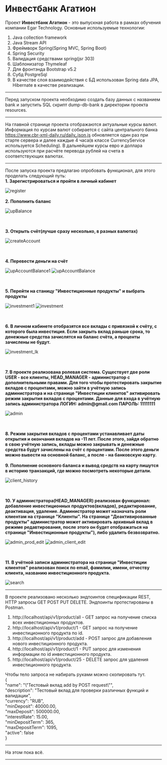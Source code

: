 Инвестбанк Агатион
============

Проект <b>Инвестбанк Агатион</b> - это выпускная работа в рамках обучения компании Egar Technology. 
Основные используемые технологии:
1. Java collection framework
2. Java Stream API  
3. Фреймворк Spring(Spring MVC, Spring Boot)
4. Spring Security
5. Валидация средствами spring(jsr 303) 
6. Шаблонизатор Thymeleaf
7. Для фронтэнда Bootstrap v5.2
8. Субд PostgreSql
9. В качестве слоя взаимодействия с БД использован Spring data JPA, Hibernate в качестве реализации.
_________
Перед запуском проекта необходимо создать базу данных c названием bank и запустить SQL скрипт dump-db-bank в директории проекта resources.
_________
На главной странице проекта отображаются актуальные курсы валют. Информация по курсам валют собирается с сайта центрального банка https://www.cbr-xml-daily.ru/daily_json.js обновляется один раз при старте сервера и далее каждые 4 часа(в классе CurrencyService используется Scheduling). В дальнейшем курсы евро и доллара используются при расчёте перевода рублей на счета в соответствующих валютах.
_________
После запуска проекта предлагаю опробовать функционал, для этого проделать следующий путь:<br>
<b>1. Зарегистрироваться и пройти в личный кабинет</b>

![register](https://user-images.githubusercontent.com/92391770/176995171-bf3c76da-03c6-4022-bff5-ad1fc460943c.jpg)
<br>
<br>
<b>2. Пополнить баланс </b>

![upBalance](https://user-images.githubusercontent.com/92391770/176995517-ddd7f369-d8c0-4433-b966-9212f97af2e8.jpg)

<br>
<br>
<b>3. Открыть счёт(лучше сразу несколько, в разных валютах)</b>

![createAccount](https://user-images.githubusercontent.com/92391770/176995627-578514a8-18b0-4190-84fd-7673332edc0c.jpg)

<br>
<br>
<b>4. Перевести деньги на счёт </b>

![upAccountBalance1](https://user-images.githubusercontent.com/92391770/176995883-2638804f-a97b-499d-9f9f-de8fd72e0ec1.jpg)
![upAccountBalance](https://user-images.githubusercontent.com/92391770/176995907-b220210f-0fad-4df3-9dd7-518048e8eb2d.jpg)

<br>
<br>
<b>5. Перейти на станицу "Инвестиционные продукты" и выбрать продукты </b>

![investment1](https://user-images.githubusercontent.com/92391770/176996473-c16b83d7-952d-437d-9731-ad70d9960f49.jpg)
![investment](https://user-images.githubusercontent.com/92391770/176996478-2a657792-836d-47d1-899a-cf872d123e13.jpg)

<br>
<br>
<b>6. В личном кабинете отобразятся все вклады с привязкой к счёту, с которого была инвестиция. Если закрыть вклад раньше срока, то денежные средства зачислятся на баланс счёта, а проценты зачислены не будут. </b>

![investment_lk](https://user-images.githubusercontent.com/92391770/177009677-e273ea4a-1671-4972-84eb-e51c4170c4a8.jpg)

<br>
<br>
<b>7. В проекте реализована ролевая система. Существует две роли USER - все клиенты, HEAD_MANAGER - администратор с дополнительными правами. Для того чтобы протестировать закрытие вкладов с процентами, можно зайти в учётную запись администратора и на странице "Инвестиции клиентов" активировать режим закрытия вкладов с процентами. Данные для входа в учётную запись администратора ЛОГИН: admin@gmail.com  ПАРОЛЬ: 11111111 </b>

![admin](https://user-images.githubusercontent.com/92391770/177012289-c76cabd9-4f56-4f0c-b440-95aeaeef2f68.jpg)


<br>
<br>
<b>8. Режим закрытия вкладов с процентами устанавливает даты открытия и окончания вкладов на -11 лет. После этого, зайдя обратно в свою учётную запись, вклады можно закрывать и денежные средства будут зачислены на счёт с процентами. После этого деньги можно вывести на основной баланс, а после - на банковскую карту. </b>
<br>
<br>
<b>9. Пополнение основного баланса и вывод средств на карту пишутся в историю транзакций, где можно посмотреть некоторые детали. </b>

![client_history](https://user-images.githubusercontent.com/92391770/177011018-62c36af7-9589-4402-ad4a-f44a9570f4d1.jpg)


<br>
<br>
<b>10. У администратора(HEAD_MANAGER) реализован функционал: добавление инвестиционных продуктов(вкладов), редактирование, деактивация, удаление. Администратор может назначать роли клиентам на странице "Клиенты". На странице "Деактивированные продукты" администратор может активировать архивный вклад в режиме редавтирования, после этого он будет отображаться на странице "Инвестиционные продукты"), либо удалить безвозвратно.  </b>

![admin_prod_edit](https://user-images.githubusercontent.com/92391770/177010224-ac680090-b6cb-4ee0-8da1-0f6bf520f708.jpg)
![admin_client_edit](https://user-images.githubusercontent.com/92391770/177010297-f8475439-1e5d-469b-9d06-e25c977863ea.jpg)

<br>
<br>
<b>11. В учётной записи администратора на странице "Инвестиции клиентов" реализован поиск по email, фамилии, имени, отчеству клиента, названию инвестиционного продукта.  </b>

![search](https://user-images.githubusercontent.com/92391770/177012784-6d46b179-4b89-4c12-9d2c-611c5486e262.jpg)

_________
В проекте реализовано несколько эндпоинтов спецификации REST, HTTP запросы GET POST PUT DELETE. Эндпоинты протестированы в Postman.
1. http://localhost/api/v1/product/all  - GET запрос на получение списка всех инвестиционных продуктов. 
2. http://localhost/api/v1/product/1  - GET запрос на получение инвестиционного продукта по id.
3. http://localhost/api/v1/product/add - POST запрос для добавления нового инвестиционного продукта.
5. http://localhost/api/v1/product/1  - PUT запрос для изменения информации по id инвестиционного продукта.
6. http://localhost/api/v1/product/25  - DELETE запрос для удаления инвестиционного продукта. 

<p>
  Чтобы тело запроса не набирать руками можно скопировать тут.<br>
  {<br>
    "name": "\"Тестовый вклад add by POST request\"",<br>
    "description": "Тестовый вклад для проверки различных функций и валидации",<br>
    "currency": "RUB",<br>
    "minDeposit": 40000.00,<br>
    "maxDeposit": 500000.00,<br>
    "interestRate": 15.00,<br>
    "minDepositTerm": 365,<br>
    "maxDepositTerm": 1095,<br>
    "active": false<br>
}<br>
</p>

__________________
На этом пока всё.
__________________
  










